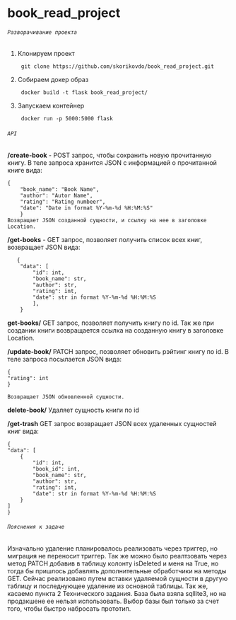 # book_read_project

###### `Разворачивание проекта`
1. Клонируем проект

		git clone https://github.com/skorikovdo/book_read_project.git

2. Собираем докер образ

		docker build -t flask book_read_project/

3. Запускаем контейнер
		
		docker run -p 5000:5000 flask
	


###### `API`

**/create-book** - POST запрос, чтобы сохранить новую прочитанную книгу.
    В теле запроса хранится JSON с информацией о прочитанной книге вида:
    	
	{
		"book_name": "Book Name",
		"author": "Autor Name",
		"rating": "Rating numbeer",
		"date": "Date in format %Y-%m-%d %H:%M:%S"
    	}
	Возвращает JSON созданной сущности, и ссылку на нее в заголовке Location.


**/get-books** - GET запрос, позволяет получить список всех книг,
    возвращает JSON вида:
	   
	   {
        "data": [
            "id": int,
            "book_name": str,
            "author": str,
            "rating": int,
            "date": str in format %Y-%m-%d %H:%M:%S
            ],
	    }
	    
    
**get-books/<int>** GET запрос, позволяет получить книгу по id.
    Так же при создании книги возвращается ссылка на созданную
    книгу в заголовке Location.
    
 **/update-book/<int>** PATCH запрос, позволяет обновить рэйтинг
    книгу по id. В теле запроса посылается JSON вида:
    
    {
	"rating": int
    }
    
    Возвращает JSON обновленной сущности.
    
**delete-book/<int>** Удаляет сущность книги по id
    
**/get-trash** GET запрос возвращает JSON всех удаленных
    сущностей книг вида:
    
    {
    "data": [
        {
            "id": int,
            "book_id": int,
            "book_name": str,
            "author": str,
            "rating": int,
            "date": str in format %Y-%m-%d %H:%M:%S
        }
    ]
    }
###### `Пояснения к задаче`
Изначально удаление планировалось реализовать через триггер, но миграция
не переносит триггер. Так же можно было реалтзовать через метод PATCH
добавив в таблицу колонту isDeleted и меня на True, но тогда бы пришлось
добавлять дополнительные обработчики на методы GET. Сейчас реализовано 
путем вставки удаляемой сущности в другую таблицу и последнующее удаление
из основной таблицы.
Так же, касаемо пункта 2 Технического задания. База была взяла sqllite3,
но на продакшене ее нельзя использовать. Выбор базы был только за счет
того, чтобы быстро набросать прототип.


    
    
    
    
       
